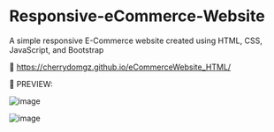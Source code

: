 # Responsive-eCommerce-Website
A simple responsive E-Commerce website created using HTML, CSS, JavaScript, and Bootstrap

🔗 https://cherrydomgz.github.io/eCommerceWebsite_HTML/

💜 PREVIEW:

![image](https://user-images.githubusercontent.com/105072341/167266222-b24a3e78-d813-4cc8-b234-846cefd8fd5c.png)

![image](https://user-images.githubusercontent.com/105072341/167266338-40dd7dd2-f3c2-44e6-8486-a742856cb3e4.png)


